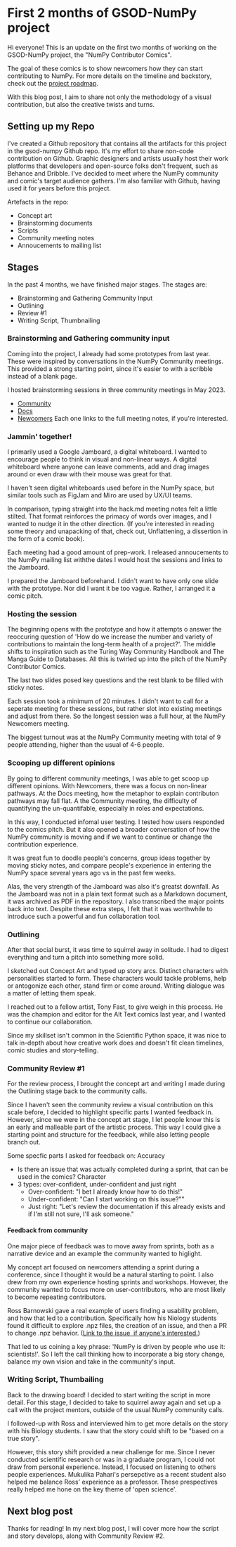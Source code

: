 # First 2 months of GSOD-NumPy project

Hi everyone! This is an update on the first two months of working on the GSOD-NumPy project, the "NumPy Contributor Comics".

The goal of these comics is to show newcomers  how they can start contributing to NumPy. For more details on the timeline and backstory, check out the [project roadmap](https://medium.com/@marsbarlee/gsod-numpy-contributor-comics-project-roadmap-521280503fbd).

With this blog post, I aim to share not only the methodology of a visual contribution, but also the creative twists and turns. 

## Setting up my Repo
I've created a Github repository that contains all the artifacts for this project in the gsod-numpy Github repo. It's my effort to share non-code contribution on Github.
Graphic designers and artists usually host their work platforms that developers and open-source folks don't frequent, such as Behance and Dribble.
I've decided to meet where the NumPy community and comic's target audience gathers. I'm also familiar with Github, having used it for years before this project.

Artefacts in the repo:
- Concept art
- Brainstorming documents
- Scripts
- Community meeting notes
- Annoucements to mailing list

## Stages
In the past 4 months, we have finished major stages. The stages are:
- Brainstorming and Gathering Community Input
- Outlining
- Review #1
- Writing Script, Thumbnailing

### Brainstorming and Gathering community input
Coming into the project, I already had some prototypes from last year. These were inspired by conversations in the NumPy Community meetings. This provided a strong starting point, since it's easier to with a scribble instead of a blank page. 

I hosted brainstorming sessions in three community meetings in May 2023.
- [Community](https://github.com/MarsBarLee/gsod-numpy-2023/blob/main/brainstorming-artifacts/numpy-community-2023-05-10.md)
- [Docs](https://github.com/MarsBarLee/gsod-numpy-2023/blob/main/brainstorming-artifacts/numpy-docs-2023-05-08.md)
- [Newcomers](https://github.com/MarsBarLee/gsod-numpy-2023/blob/main/brainstorming-artifacts/numpy-newcomers-2023-05-04.md)
Each one links to the full meeting notes, if you're interested.

### Jammin' together!
I primarily used a Google Jamboard, a digital whiteboard. I wanted to encourage people to think in visual and non-linear ways. A digital whiteboard where anyone can leave comments, add and drag images around or even draw with their mouse was great for that.

I haven't seen digital whiteboards used before in the NumPy space, but similar tools such as FigJam and Miro are used by UX/UI teams.

In comparison, typing straight into the hack.md meeting notes felt a little stilted. That format reinforces the primacy of words over images, and I wanted to nudge it in the other direction. (If you're interested in reading some theory and unapacking of that, check out, Unflattening, a dissertion in the form of a comic book).

Each meeting had a good amount of prep-work. I released annoucements to the NumPy mailing list withthe dates I would host the sessions and links to the Jamboard.

I prepared the Jamboard beforehand. I didn't want to have only one slide with the prototype. Nor did I want it be too vague. Rather, I arranged it a comic pitch.

### Hosting the session
The beginning opens with the prototype and how it attempts o answer the reoccuring question of 'How do we increase the number and variety of contributions to maintain the long-term health of a project?'. The middle shifts to inspiration such as the Turing Way Community Handbook and The Manga Guide to Databases. All this is twirled up into the pitch of the NumPy Contributor Comics.

The last two slides posed key questions and the rest blank to be filled with sticky notes.

Each session took a minimum of 20 minutes. I didn't want to call for a seperate meeting for these sessions, but rather slot into existing meetings and adjust from there. So the longest session was a full hour, at the NumPy Newcomers meeting.

The biggest turnout was at the NumPy Community meeting with total of 9 people attending, higher than the usual of 4-6 people.

### Scooping up different opinions
By going to different community meetings, I was able to get scoop up different opinions. With Newcomers, there was a focus on non-linear pathways. At the Docs meeting, how the metaphor to explain contributon pathways may fall flat. A the Community meeting, the difficulty of quantifying the un-quantifable, especially in roles and expectations.

In this way, I conducted infomal user testing. I tested how users responded to the comics pitch. But it also opened a broader conversation of how the NumPy community is moving and if we want to continue or change the contribution experience.

It was great fun to doodle people's concerns, group ideas together by moving sticky notes, and compare people's experience in entering the NumPy space several years ago vs in the past few weeks.

Alas, the very strength of the Jamboard was also it's greatst downfall. As the Jamboard was not in a plain text format such as a Markdown document, it was archived as PDF in the repository. I also transcribed the major points back into text. Despite these extra steps, I felt that it was worthwhile to introduce such a powerful and fun collaboration tool.

### Outlining
After that social burst, it was time to squirrel away in solitude. I had to digest everything and turn a pitch into something more solid.

I sketched out Concept Art and typed up story arcs. Distinct characters with personalities started to form. These characters would tackle problems, help or antogonize each other, stand firm or come around. Writing dialogue was a matter of letting them speak.

I reached out to a fellow artist, Tony Fast, to give weigh in this process. He was the champion and editor for the Alt Text comics last year, and I wanted to continue our collaboration.

Since my skillset isn't common in the Scientific Python space, it was nice to talk in-depth about how creative work does and doesn't fit clean timelines, comic studies and story-telling.

### Community Review #1
For the review process, I brought the concept art and writing I made during the Outlining stage back to the community calls.

Since I haven't seen the community review a visual contribution on this scale before, I decided to highlight specific parts I wanted feedback in. However, since we were in the concept art stage, I let people know this is an early and malleable part of the artistic process. This way I could give a starting point and structure for the feedback, while also letting people branch out.

Some specfic parts I asked for feedback on:
Accuracy
- Is there an issue that was actually completed during a sprint, that can be used in the comics?
Character
- 3 types: over-confident, under-confident and just right
  - Over-confident: "I bet I already know how to do this!"
  - Under-confident: "Can I start working on this issue?""
  - Just right: "Let's review the documentation if this already exists and if I'm still not sure, I'll ask someone."

#### Feedback from community
One major piece of feedback was to move away from sprints, both as a narrative device and an example the community wanted to higlight.

My concept art focused on newcomers attending a sprint during a conference, since I thought it would be a natural starting to point. I also drew from my own experience hosting sprints and workshops. However, the community wanted to focus more on user-contributors, who are most likely to become repeating contributors.

Ross Barnowski gave a real example of users finding a usability problem, and how that led to a contribution. Specifically how his Niology students found it difficult to explore .npz files, the creation of an issue, and then a PR to change .npz behavior. ([Link to the issue, if anyone's interested.](https://github.com/numpy/numpy/pull/23357))

That led to us coining a key phrase: 'NumPy is driven by people who use it: scientists!'. So I left the call thinking how to incorporate a big story change, balance my own vision and take in the community's input.

### Writing Script, Thumbailing
Back to the drawing board! I decided to start writing the script in more detail. For this stage, I decided to take to squirrel away again and set up a call with the project mentors, outside of the usual NumPy community calls.

I followed-up with Ross and interviewed him to get more details on the story with his Biology students. I saw that the story could shift to be "based on a true story". 

However, this story shift provided a new challenge for me. Since I never conducted scientific research or was in a graduate program, I could not draw from personal experience. Instead, I focused on listening to others people experiences. Mukulika Pahari's persepctive as a recent student also helped me balance Ross' experience as a professor. These prespectives really helped me hone on the key theme of 'open science'.

## Next blog post
Thanks for reading! In my next blog post, I will cover more how the script and story develops, along with Community Review #2.